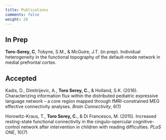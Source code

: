 ```yaml
---
title: Publications
comments: false
weight: 20
---
```


## In Prep 
**Toro-Serey, C**, Tobyne, S.M., &  McGuire, J.T. (in prep). Individual heterogeneity in the functional topography of the default-mode network in medial prefrontal cortex.

## Accepted

Kadis, D., Dimitrijevic, A., **Toro Serey, C.**, & Holland, S.K. (2016). Characterizing information flux within the distributed pediatric expressive language network – a core region mapped through fMRI-constrained MEG effective connectivity analyses. *Brain Connectivity*, 6(1)

Horowitz-Kraus, T., **Toro Serey, C.**, & Di Francesco, M. (2015). Increased resting-state functional connectivity in the cingulo-opercular cognitive-control network after intervention in children with reading difficulties. *PLoS ONE*, 10(7)